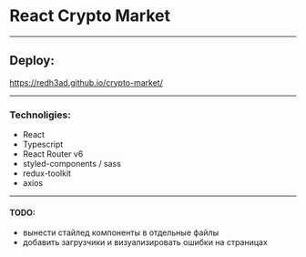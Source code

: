 # React Crypto Market

---

## Deploy:

https://redh3ad.github.io/crypto-market/

---

### Technoligies:

- React
- Typescript
- React Router v6
- styled-components / sass
- redux-toolkit
- axios

---

#### TODO:

- вынести стайлед компоненты в отдельные файлы
- добавить загрузчики и визуализировать ошибки на страницах
